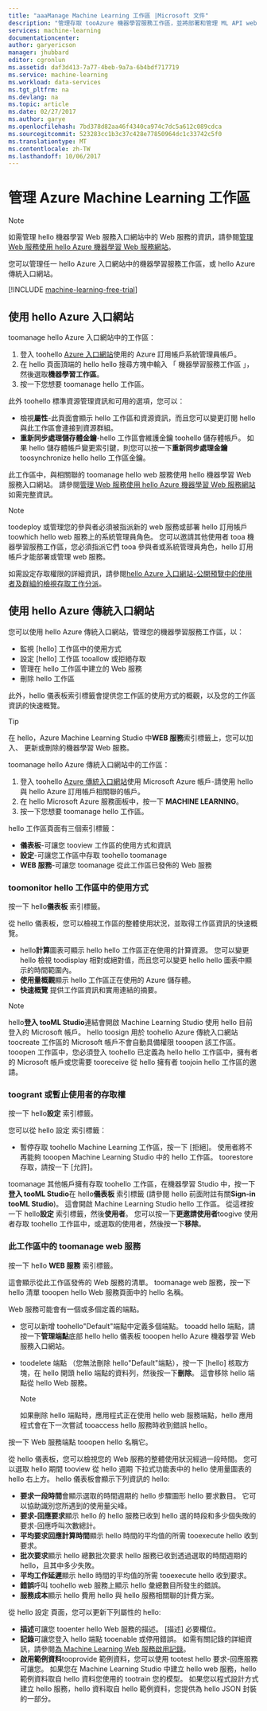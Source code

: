 ```yaml
---
title: "aaaManage Machine Learning 工作區 |Microsoft 文件"
description: "管理存取 tooAzure 機器學習服務工作區，並將部署和管理 ML API web 服務"
services: machine-learning
documentationcenter: 
author: garyericson
manager: jhubbard
editor: cgronlun
ms.assetid: daf3d413-7a77-4beb-9a7a-6b4bdf717719
ms.service: machine-learning
ms.workload: data-services
ms.tgt_pltfrm: na
ms.devlang: na
ms.topic: article
ms.date: 02/27/2017
ms.author: garye
ms.openlocfilehash: 7bd378d82aa46f4340ca974c7dc5a612c089cdca
ms.sourcegitcommit: 523283cc1b3c37c428e77850964dc1c33742c5f0
ms.translationtype: MT
ms.contentlocale: zh-TW
ms.lasthandoff: 10/06/2017
---
```

# <a name="manage-an-azure-machine-learning-workspace"></a>管理 Azure Machine Learning 工作區

> [!NOTE]
> 如需管理 hello 機器學習 Web 服務入口網站中的 Web 服務的資訊，請參閱[管理 Web 服務使用 hello Azure 機器學習 Web 服務網站](machine-learning-manage-new-webservice.md)。
> 
> 

您可以管理任一 hello Azure 入口網站中的機器學習服務工作區，或 hello Azure 傳統入口網站。

[!INCLUDE [machine-learning-free-trial](../../includes/machine-learning-free-trial.md)]

## <a name="use-hello-azure-portal"></a>使用 hello Azure 入口網站

toomanage hello Azure 入口網站中的工作區：

1. 登入 toohello [Azure 入口網站](https://portal.azure.com/)使用的 Azure 訂用帳戶系統管理員帳戶。
2. 在 hello 頁面頂端的 hello hello 搜尋方塊中輸入 「 機器學習服務工作區 」，然後選取**機器學習工作區**。
3. 按一下您想要 toomanage hello 工作區。

此外 toohello 標準資源管理資訊和可用的選項，您可以：

- 檢視**屬性**-此頁面會顯示 hello 工作區和資源資訊，而且您可以變更訂閱 hello 與此工作區會連接到資源群組。
- **重新同步處理儲存體金鑰**-hello 工作區會維護金鑰 toohello 儲存體帳戶。 如果 hello 儲存體帳戶變更索引鍵，則您可以按一下**重新同步處理金鑰**toosynchronize hello hello 工作區金鑰。

此工作區中，與相關聯的 toomanage hello web 服務使用 hello 機器學習 Web 服務入口網站。 請參閱[管理 Web 服務使用 hello Azure 機器學習 Web 服務網站](machine-learning-manage-new-webservice.md)如需完整資訊。

> [!NOTE]
> toodeploy 或管理您的參與者必須被指派新的 web 服務或部署 hello 訂用帳戶 toowhich hello web 服務上的系統管理員角色。 您可以邀請其他使用者 tooa 機器學習服務工作區，您必須指派它們 tooa 參與者或系統管理員角色，hello 訂用帳戶才能部署或管理 web 服務。 
> 
>如需設定存取權限的詳細資訊，請參閱[hello Azure 入口網站-公開預覽中的使用者及群組的檢視存取工作分派](../active-directory/role-based-access-control-manage-assignments.md)。

## <a name="use-hello-azure-classic-portal"></a>使用 hello Azure 傳統入口網站

您可以使用 hello Azure 傳統入口網站，管理您的機器學習服務工作區，以：

* 監視 [hello] 工作區中的使用方式
* 設定 [hello] 工作區 tooallow 或拒絕存取
* 管理在 hello 工作區中建立的 Web 服務
* 刪除 hello 工作區

此外，hello 儀表板索引標籤會提供您工作區的使用方式的概觀，以及您的工作區資訊的快速概覽。  

> [!TIP]
> 在 hello，Azure Machine Learning Studio 中**WEB 服務**索引標籤上，您可以加入、 更新或刪除的機器學習 Web 服務。
> 
> 

toomanage hello Azure 傳統入口網站中的工作區：

1. 登入 toohello [Azure 傳統入口網站](https://manage.windowsazure.com/)使用 Microsoft Azure 帳戶-請使用 hello 與 hello Azure 訂用帳戶相關聯的帳戶。
2. 在 hello Microsoft Azure 服務面板中，按一下  **MACHINE LEARNING**。
3. 按一下您想要 toomanage hello 工作區。

hello 工作區頁面有三個索引標籤：

* **儀表板**-可讓您 tooview 工作區的使用方式和資訊
* **設定**-可讓您工作區中存取 toohello toomanage
* **WEB 服務**-可讓您 toomanage 從此工作區已發佈的 Web 服務

### <a name="toomonitor-how-hello-workspace-is-being-used"></a>toomonitor hello 工作區中的使用方式
按一下 hello**儀表板** 索引標籤。

從 hello 儀表板，您可以檢視工作區的整體使用狀況，並取得工作區資訊的快速概覽。

* hello**計算**圖表可顯示 hello hello 工作區正在使用的計算資源。 您可以變更 hello 檢視 toodisplay 相對或絕對值，而且您可以變更 hello hello 圖表中顯示的時間範圍內。
* **使用量概觀**顯示 hello 工作區正在使用的 Azure 儲存體。
* **快速概覽** 提供工作區資訊和實用連結的摘要。

> [!NOTE]
> hello**登入 tooML Studio**連結會開啟 Machine Learning Studio 使用 hello 目前登入的 Microsoft 帳戶。 hello toosign 用於 toohello Azure 傳統入口網站 toocreate 工作區的 Microsoft 帳戶不會自動具備權限 tooopen 該工作區。 tooopen 工作區中，您必須登入 toohello 已定義為 hello hello 工作區中，擁有者的 Microsoft 帳戶或您需要 tooreceive 從 hello 擁有者 toojoin hello 工作區的邀請。
> 
> 

### <a name="toogrant-or-suspend-access-for-users"></a>toogrant 或暫止使用者的存取權
按一下 hello**設定** 索引標籤。

您可以從 hello 設定 索引標籤：

* 暫停存取 toohello Machine Learning 工作區，按一下 [拒絕]。 使用者將不再能夠 tooopen Machine Learning Studio 中的 hello 工作區。 toorestore 存取，請按一下 [允許]。

toomanage 其他帳戶擁有存取 toohello 工作區，在機器學習 Studio 中，按一下**登入 tooML Studio**在 hello**儀表板** 索引標籤 (請參閱 hello 前面附註有關**Sign-in tooML Studio**)。 這會開啟 Machine Learning Studio hello 工作區。 從這裡按一下 hello**設定** 索引標籤，然後**使用者**。 您可以按一下**更邀請使用者**toogive 使用者存取 toohello 工作區中，或選取的使用者，然後按一下**移除**。

### <a name="toomanage-web-services-in-this-workspace"></a>此工作區中的 toomanage web 服務
按一下 hello **WEB 服務** 索引標籤。

這會顯示從此工作區發佈的 Web 服務的清單。
toomanage web 服務，按一下 hello 清單 tooopen hello Web 服務頁面中的 hello 名稱。

Web 服務可能會有一個或多個定義的端點。

* 您可以新增 toohello"Default"端點中定義多個端點。 tooadd hello 端點，請按一下**管理端點**底部 hello hello 儀表板 tooopen hello Azure 機器學習 Web 服務入口網站。
* toodelete 端點 （您無法刪除 hello"Default"端點），按一下 [hello] 核取方塊，在 hello 開頭 hello 端點的資料列，然後按一下**刪除**。 這會移除 hello 端點從 hello Web 服務。
  
  > [!NOTE]
  > 如果刪除 hello 端點時，應用程式正在使用 hello web 服務端點，hello 應用程式會在下一次嘗試 tooaccess hello 服務時收到錯誤 hello。
  > 
  > 

按一下 Web 服務端點 tooopen hello 名稱它。 

從 hello 儀表板，您可以檢視您的 Web 服務的整體使用狀況經過一段時間。 您可以選取 hello 期間 tooview 從 hello 週期 下拉式功能表中的 hello 使用量圖表的 hello 右上方。 hello 儀表板會顯示下列資訊的 hello:

* **要求一段時間**會顯示選取的時間週期的 hello 步驟圖形 hello 要求數目。 它可以協助識別您所遇到的使用量尖峰。
* **要求-回應要求**顯示 hello 的 hello 服務已收到 hello 選的時段和多少個失敗的要求-回應呼叫次數總計。
* **平均要求回應計算時間**顯示 hello 時間的平均值的所需 tooexecute hello 收到要求。
* **批次要求**顯示 hello 總數批次要求 hello 服務已收到透過選取的時間週期的 hello，且其中多少失敗。
* **平均工作延遲**顯示 hello 時間的平均值的所需 tooexecute hello 收到要求。
* **錯誤**呼叫 toohello web 服務上顯示 hello 彙總數目所發生的錯誤。
* **服務成本**顯示 hello 費用 hello 與 hello 服務相關聯的計費方案。

從 hello 設定 頁面，您可以更新下列屬性的 hello:

* **描述**可讓您 tooenter hello Web 服務的描述。 [描述] 必要欄位。
* **記錄**可讓您登入 hello 端點 tooenable 或停用錯誤。 如需有關記錄的詳細資訊，請參閱[為 Machine Learning Web 服務啟用記錄](machine-learning-web-services-logging.md)。
* **啟用範例資料**tooprovide 範例資料，您可以使用 tootest hello 要求-回應服務可讓您。 如果您在 Machine Learning Studio 中建立 hello web 服務，hello 範例資料取自 hello 資料您使用的 tootrain 您的模型。 如果您以程式設計方式建立 hello 服務，hello 資料取自 hello 範例資料，您提供為 hello JSON 封裝的一部分。


